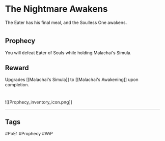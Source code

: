 # The Nightmare Awakens
The Eater has his final meal, and the Soulless One awakens.
#
## Prophecy
You will defeat Eater of Souls while holding Malachai's Simula.
## Reward
Upgrades [[Malachai's Simula]] to [[Malachai's Awakening]] upon completion. 

#
![[Prophecy_inventory_icon.png]]

---
## Tags
#PoE1 
#Prophecy
#WiP 
